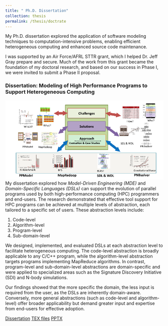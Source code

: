 ```yaml
---
title: " Ph.D. Dissertation"
collection: thesis
permalink: /thesis/doctrate
---
```


 My Ph.D. dissertation explored the application of software modeling techniques to computation-intensive problems, enabling efficient heterogeneous computing and enhanced source code maintenance.  

I was supported by an Air Force/AFRL STTR grant, which I helped Dr. Jeff Gray prepare and secure. Much of the work from this grant became the foundation of my doctoral research, and based on our success in Phase I, we were invited to submit a Phase II proposal. 

### Dissertation: Modeling of High Performance Programs to Support Heterogeneous Computing
![Phd overview](/files/phd.png)
My dissertation explored how *Model-Driven Engineering (MDE)* and *Domain-Specific Languages (DSLs)* can support the evolution of parallel programs used by both high-performance computing (HPC) programmers and end-users. The research demonstrated that effective tool support for HPC programs can be achieved at multiple levels of abstraction, each tailored to a specific set of users. These abstraction levels include:

1. Code-level
2. Algorithm-level
3. Program-level
4. Sub-domain-level

We designed, implemented, and evaluated DSLs at each abstraction level to facilitate heterogeneous computing. The code-level abstraction is broadly applicable to any C/C++ program, while the algorithm-level abstraction targets programs implementing MapReduce algorithms. In contrast, program-level and sub-domain-level abstractions are domain-specific and were applied to specialized areas such as the Signature Discovery Initiative (SDI) and N-body simulations.

Our findings showed that the more specific the domain, the less input is required from the user, as the DSLs are inherently domain-aware. Conversely, more general abstractions (such as code-level and algorithm-level) offer broader applicability but demand greater input and expertise from end-users for effective adoption.

[Dissertation](/files/phd_dissertation.pdf) [TEX files](/files/phd_dissertation_tex.zip) [PPTX](/files/phd_dissertation_slides.pptx)